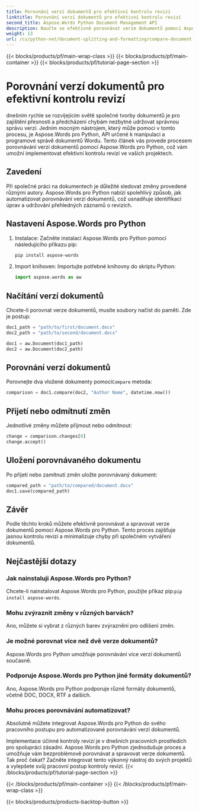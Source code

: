 ```yaml
---
title: Porovnání verzí dokumentů pro efektivní kontrolu revizí
linktitle: Porovnání verzí dokumentů pro efektivní kontrolu revizí
second_title: Aspose.Words Python Document Management API
description: Naučte se efektivně porovnávat verze dokumentů pomocí Aspose.Words pro Python. Podrobný průvodce se zdrojovým kódem pro kontrolu revizí. Zlepšit spolupráci a předejít chybám.
weight: 13
url: /cs/python-net/document-splitting-and-formatting/compare-document-versions/
---
```


{{< blocks/products/pf/main-wrap-class >}}
{{< blocks/products/pf/main-container >}}
{{< blocks/products/pf/tutorial-page-section >}}

# Porovnání verzí dokumentů pro efektivní kontrolu revizí

dnešním rychle se rozvíjejícím světě společné tvorby dokumentů je pro zajištění přesnosti a předcházení chybám nezbytné udržovat správnou správu verzí. Jedním mocným nástrojem, který může pomoci v tomto procesu, je Aspose.Words pro Python, API určené k manipulaci a programové správě dokumentů Wordu. Tento článek vás provede procesem porovnávání verzí dokumentů pomocí Aspose.Words pro Python, což vám umožní implementovat efektivní kontrolu revizí ve vašich projektech.

## Zavedení

Při společné práci na dokumentech je důležité sledovat změny provedené různými autory. Aspose.Words pro Python nabízí spolehlivý způsob, jak automatizovat porovnávání verzí dokumentů, což usnadňuje identifikaci úprav a udržování přehledných záznamů o revizích.

## Nastavení Aspose.Words pro Python

1. Instalace: Začněte instalací Aspose.Words pro Python pomocí následujícího příkazu pip:
   
    ```bash
    pip install aspose-words
    ```

2. Import knihoven: Importujte potřebné knihovny do skriptu Python:
   
    ```python
    import aspose.words as aw
    ```

## Načítání verzí dokumentů

Chcete-li porovnat verze dokumentů, musíte soubory načíst do paměti. Zde je postup:

```python
doc1_path = "path/to/first/document.docx"
doc2_path = "path/to/second/document.docx"

doc1 = aw.Document(doc1_path)
doc2 = aw.Document(doc2_path)
```

## Porovnání verzí dokumentů

 Porovnejte dva vložené dokumenty pomocí`Compare` metoda:

```python
comparison = doc1.compare(doc2, "Author Name", datetime.now())
```

## Přijetí nebo odmítnutí změn

Jednotlivé změny můžete přijmout nebo odmítnout:

```python
change = comparison.changes[0]
change.accept()
```

## Uložení porovnávaného dokumentu

Po přijetí nebo zamítnutí změn uložte porovnávaný dokument:

```python
compared_path = "path/to/compared/document.docx"
doc1.save(compared_path)
```

## Závěr

Podle těchto kroků můžete efektivně porovnávat a spravovat verze dokumentů pomocí Aspose.Words pro Python. Tento proces zajišťuje jasnou kontrolu revizí a minimalizuje chyby při společném vytváření dokumentů.

## Nejčastější dotazy

### Jak nainstaluji Aspose.Words pro Python?
 Chcete-li nainstalovat Aspose.Words pro Python, použijte příkaz pip:`pip install aspose-words`.

### Mohu zvýraznit změny v různých barvách?
Ano, můžete si vybrat z různých barev zvýraznění pro odlišení změn.

### Je možné porovnat více než dvě verze dokumentů?
Aspose.Words pro Python umožňuje porovnávání více verzí dokumentů současně.

### Podporuje Aspose.Words pro Python jiné formáty dokumentů?
Ano, Aspose.Words pro Python podporuje různé formáty dokumentů, včetně DOC, DOCX, RTF a dalších.

### Mohu proces porovnávání automatizovat?
Absolutně můžete integrovat Aspose.Words pro Python do svého pracovního postupu pro automatizované porovnávání verzí dokumentů.

Implementace účinné kontroly revizí je v dnešních pracovních prostředích pro spolupráci zásadní. Aspose.Words pro Python zjednodušuje proces a umožňuje vám bezproblémově porovnávat a spravovat verze dokumentů. Tak proč čekat? Začněte integrovat tento výkonný nástroj do svých projektů a vylepšete svůj pracovní postup kontroly revizí.
{{< /blocks/products/pf/tutorial-page-section >}}

{{< /blocks/products/pf/main-container >}}
{{< /blocks/products/pf/main-wrap-class >}}

{{< blocks/products/products-backtop-button >}}
